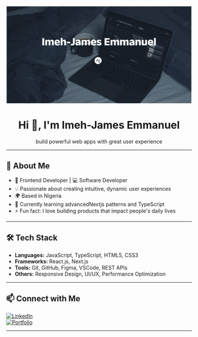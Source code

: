 <!-- Banner image -->
<p align="center">
 <img src="https://github.com/alphaonenfts/alphaonenfts/raw/main/cover.png" alt="Banner" />

</p>

<h1 align="center">Hi 👋, I'm Imeh-James Emmanuel</h1>

<p align="center">
   build powerful web apps with great user experience
</p>

---

## 🚀 About Me

- 🎨 Frontend Developer  |  💻 Software Developer  
- 💡 Passionate about creating intuitive, dynamic user experiences  
- 🌍 Based in Nigeria  
- 🌱 Currently learning advancedNextjs patterns and TypeScript 
- ⚡ Fun fact: I love building products that impact people's daily lives  

---

## 🛠️ Tech Stack

- **Languages:** JavaScript, TypeScript, HTML5, CSS3  
- **Frameworks:** React.js, Next.js 
- **Tools:** Git, GitHub, Figma, VSCode, REST APIs  
- **Others:** Responsive Design, UI/UX, Performance Optimization  

---

## 📫 Connect with Me

[![LinkedIn](https://img.shields.io/badge/LinkedIn-0077B5?style=for-the-badge&logo=linkedin&logoColor=white)](https://www.linkedin.com/in/emmanuel-imeh-james-32398134b/)  
[![Portfolio](https://img.shields.io/badge/Portfolio-000000?style=for-the-badge&logo=vercel&logoColor=white)](https://james-dev.vercel.app/)  

---


